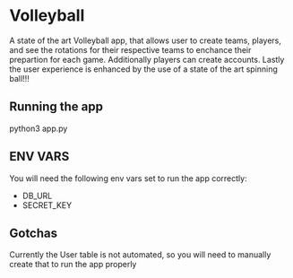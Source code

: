 # Volleyball
A state of the art Volleyball app, that allows user to create teams, players, and see the rotations for their respective teams to enchance their prepartion for each game. Additionally players can create accounts. Lastly the user experience is enhanced
by the use of a state of the art spinning ball!!!


## Running the app
python3 app.py

## ENV VARS
You will need the following env vars set to run the app correctly:
- DB_URL
- SECRET_KEY

## Gotchas
Currently the User table is not automated, so you will need to manually create that to run the app properly

